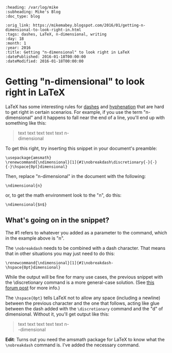 ```eval_rst
:heading: /var/log/mike
:subheading: Mike's Blog
:doc_type: blog

:orig_link: https://mikemabey.blogspot.com/2016/01/getting-n-dimensional-to-look-right-in.html
:tags: dashes, LaTeX, n-dimensional, writing
:day: 18
:month: 1
:year: 2016
:title: Getting "n-dimensional" to look right in LaTeX
:datePublished: 2016-01-18T00:00:00
:dateModified: 2016-01-18T00:00:00
```
# Getting "n-dimensional" to look right in LaTeX

LaTeX has some interesting rules for [dashes](https://en.wikibooks.org/wiki/LaTeX/Text_Formatting#Dashes_and_hyphens)
and [hyphenation](https://en.wikibooks.org/wiki/LaTeX/Text_Formatting#Hyphenation) that are hard to get right in certain
scenarios. For example, if you use the term "n-dimensional" and it happens to fall near the end of a line, you'll end up
with something like this:

> text text text text text n-<br />
  dimensional

To get this right, try inserting this snippet in your document's preamble:

```
\usepackage{amsmath}
\renewcommand{\ndimensional}[1]{#1\nobreakdash\discretionary{-}{-}{-}\hspace{0pt}dimensional}
```

Then, replace "n-dimensional" in the document with the following:
```
\ndimensional{n}
```
or, to get the math environment look to the "n", do this:
```
\ndimensional{$n$}
```

## What's going on in the snippet?

The #1 refers to whatever you added as a parameter to the command, which in the example above is "n".

The `\nobreakdash` needs to be combined with a dash character. That means that in other situations you may just need to do this:
```
\renewcommand{\ndimensional}[1]{#1\nobreakdash-\hspace{0pt}dimensional}
```
While the output will be fine for many use cases, the previous snippet with the \discretionary command is a more
general-case solution. (See [this forum post](http://latex-community.org/forum/viewtopic.php?f=44&t=5673) for more info.)

The `\hspace{0pt}` tells LaTeX not to allow any space (including a newline) between the previous character and the one
that follows, acting like glue between the dash added with the `\discretionary` command and the "d" of dimensional.
Without it, you'll get output like this:

> text text text text text n-<br />
  -dimensional

**Edit**: Turns out you need the amsmath package for LaTeX to know what the `\nobreakdash` command is. I've added the
necessary command.
